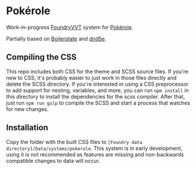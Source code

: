 # Pokérole

Work-in-progress [FoundryVVT](https://foundryvtt.com/) system for [Pokérole](https://www.pokeroleproject.com/).

Partially based on [Boilerplate](https://gitlab.com/asacolips-projects/foundry-mods/boilerplate) and [dnd5e](https://github.com/foundryvtt/dnd5e).

## Compiling the CSS

This repo includes both CSS for the theme and SCSS source files. If you're new to CSS, it's probably easier to just work in those files directly and delete the SCSS directory. If you're interested in using a CSS preprocessor to add support for nesting, variables, and more, you can run `npm install` in this directory to install the dependencies for the scss compiler. After that, just run `npm run gulp` to compile the SCSS and start a process that watches for new changes.

## Installation

Copy the folder with the built CSS files to `[Foundry data directory]/Data/systems/pokerole`. This system is in early development, using it is not recommended as features are missing and non-backwards compatible changes to data will occur.
